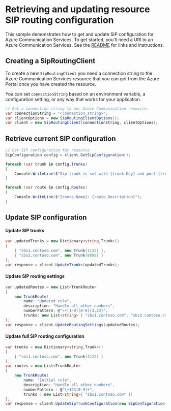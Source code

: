 # Retrieving and updating resource SIP routing configuration

This sample demonstrates how to get and update SIP configuration for Azure Communication Services.
To get started, you'll need a URI to an Azure Communication Services. See the [README](https://docs.microsoft.com/azure/communication-services/quickstarts/create-communication-resource?tabs=windows&pivots=platform-azp) for links and instructions.

## Creating a SipRoutingClient

To create a new `SipRoutingClient` you need a connection string to the Azure Communication Services resource that you can get from the Azure Portal once you have created the resource.

You can set `connectionString` based on an environment variable, a configuration setting, or any way that works for your application.

```csharp Snippet:CreateSipRoutingClient
// Get a connection string to our Azure Communication resource.
var connectionString = "<connection_string>";
var clientOptions = new SipRoutingClientOptions();
var client = new SipRoutingClient(connectionString, clientOptions);
```


## Retrieve current SIP configuration

```csharp Snippet:GetSipConfiguration
// Get SIP configuration for resource
SipConfiguration config = client.GetSipConfiguration();

foreach (var trunk in config.Trunks)
{
    Console.WriteLine($"Sip trunk is set with {trunk.Key} and port {trunk.Value.SipSignalingPort}");
}

foreach (var route in config.Routes)
{
    Console.WriteLine($"{route.Name}: {route.Description}");
}
```
## Update SIP configuration

#### Update SIP trunks
```csharp Snippet:UpdateTrunks
var updatedTrunks = new Dictionary<string,Trunk>()
{
    { "sbs1.contoso.com", new Trunk(1122) },
    { "sbs2.contoso.com", new Trunk(8888) }
};
var response = client.UpdateTrunks(updatedTrunks);
```

#### Update SIP routing settings

```csharp Snippet:UpdateRoutingSettings
var updatedRoutes = new List<TrunkRoute>
{
    new TrunkRoute(
        name: "Updated rule",
        description: "Handle all other numbers",
        numberPattern: @"\+[1-9][0-9]{3,23}",
        trunks: new List<string> { "sbs1.contoso.com", "sbs2.contoso.com" })
};
var response = client.UpdateRoutingSettings(updatedRoutes);
```
#### Update full SIP routing configuration

```csharp Snippet:UpdateSipTrunkConfiguration
var trunks = new Dictionary<string,Trunk>()
{
    { "sbs1.contoso.com", new Trunk(1122) }
};
var routes = new List<TrunkRoute>
{
    new TrunkRoute(
        name: "Initial rule",
        description: "Handle all other numbers",
        numberPattern : @"\+123[0-9]+",
        trunks : new List<string>{ "sbs1.contoso.com" })
};
var response = client.UpdateSipTrunkConfiguration(new SipConfiguration(trunks, routes));
```
